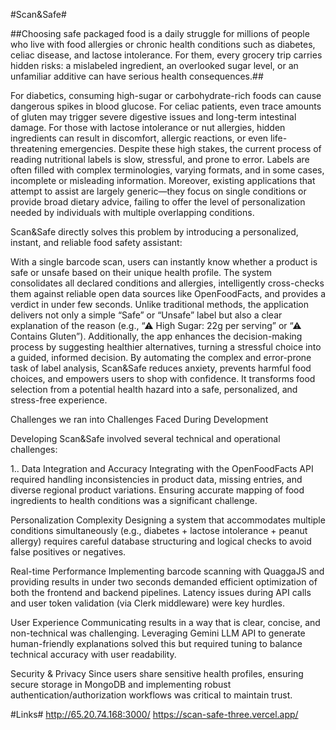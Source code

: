 #Scan&Safe#

##Choosing safe packaged food is a daily struggle for millions of people who live with food allergies or chronic health conditions such as diabetes, celiac disease, and lactose intolerance. For them, every grocery trip carries hidden risks: a mislabeled ingredient, an overlooked sugar level, or an unfamiliar additive can have serious health consequences.##

For diabetics, consuming high-sugar or carbohydrate-rich foods can cause dangerous spikes in blood glucose.
For celiac patients, even trace amounts of gluten may trigger severe digestive issues and long-term intestinal damage.
For those with lactose intolerance or nut allergies, hidden ingredients can result in discomfort, allergic reactions, or even life-threatening emergencies.
Despite these high stakes, the current process of reading nutritional labels is slow, stressful, and prone to error. Labels are often filled with complex terminologies, varying formats, and in some cases, incomplete or misleading information. Moreover, existing applications that attempt to assist are largely generic—they focus on single conditions or provide broad dietary advice, failing to offer the level of personalization needed by individuals with multiple overlapping conditions.

Scan&Safe directly solves this problem by introducing a personalized, instant, and reliable food safety assistant:

With a single barcode scan, users can instantly know whether a product is safe or unsafe based on their unique health profile.
The system consolidates all declared conditions and allergies, intelligently cross-checks them against reliable open data sources like OpenFoodFacts, and provides a verdict in under few seconds.
Unlike traditional methods, the application delivers not only a simple “Safe” or “Unsafe” label but also a clear explanation of the reason (e.g., “⚠ High Sugar: 22g per serving” or “⚠ Contains Gluten”).
Additionally, the app enhances the decision-making process by suggesting healthier alternatives, turning a stressful choice into a guided, informed decision.
By automating the complex and error-prone task of label analysis, Scan&Safe reduces anxiety, prevents harmful food choices, and empowers users to shop with confidence. It transforms food selection from a potential health hazard into a safe, personalized, and stress-free experience.

Challenges we ran into
Challenges Faced During Development

Developing Scan&Safe involved several technical and operational challenges:

1.. Data Integration and Accuracy
Integrating with the OpenFoodFacts API required handling inconsistencies in product data, missing entries, and diverse regional product variations. Ensuring accurate mapping of food ingredients to health conditions was a significant challenge.

Personalization Complexity
Designing a system that accommodates multiple conditions simultaneously (e.g., diabetes + lactose intolerance + peanut allergy) requires careful database structuring and logical checks to avoid false positives or negatives.

Real-time Performance
Implementing barcode scanning with QuaggaJS and providing results in under two seconds demanded efficient optimization of both the frontend and backend pipelines. Latency issues during API calls and user token validation (via Clerk middleware) were key hurdles.

User Experience
Communicating results in a way that is clear, concise, and non-technical was challenging. Leveraging Gemini LLM API to generate human-friendly explanations solved this but required tuning to balance technical accuracy with user readability.

Security & Privacy
Since users share sensitive health profiles, ensuring secure storage in MongoDB and implementing robust authentication/authorization workflows was critical to maintain trust.


#Links#
http://65.20.74.168:3000/
https://scan-safe-three.vercel.app/
